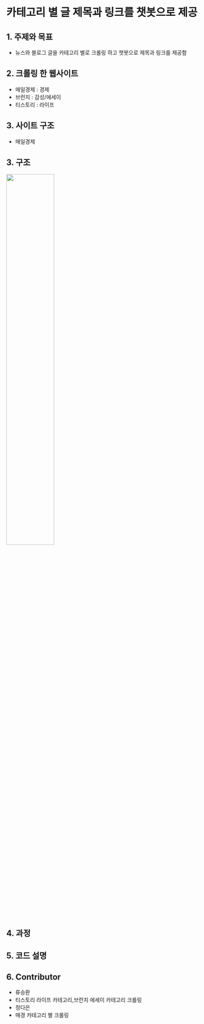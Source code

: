 카테고리 별 글 제목과 링크를 챗봇으로 제공
====================================================

## 1. 주제와 목표

 * 뉴스와 블로그 글을 카테고리 별로 크롤링 하고 챗봇으로 제목과 링크를 제공함

## 2. 크롤링 한 웹사이트
 
 * 매일경제 : 경제 
 * 브런치 : 감성/에세이 
 * 티스토리 : 라이프 

## 3. 사이트 구조

 * 매일경제


## 3. 구조
<img src="https://user-images.githubusercontent.com/75604413/110244724-7092d580-7fa3-11eb-9a8f-f1f65c97cd44.png" width="50%" height="50%"/>


## 4. 과정

  

## 5. 코드 설명


## 6. Contributor

 * 류승환 
  * 티스토리 라이프 카테고리,브런치 에세이 카테고리 크롤링
 * 정다은 
  * 매경 카테고리 별 크롤링

